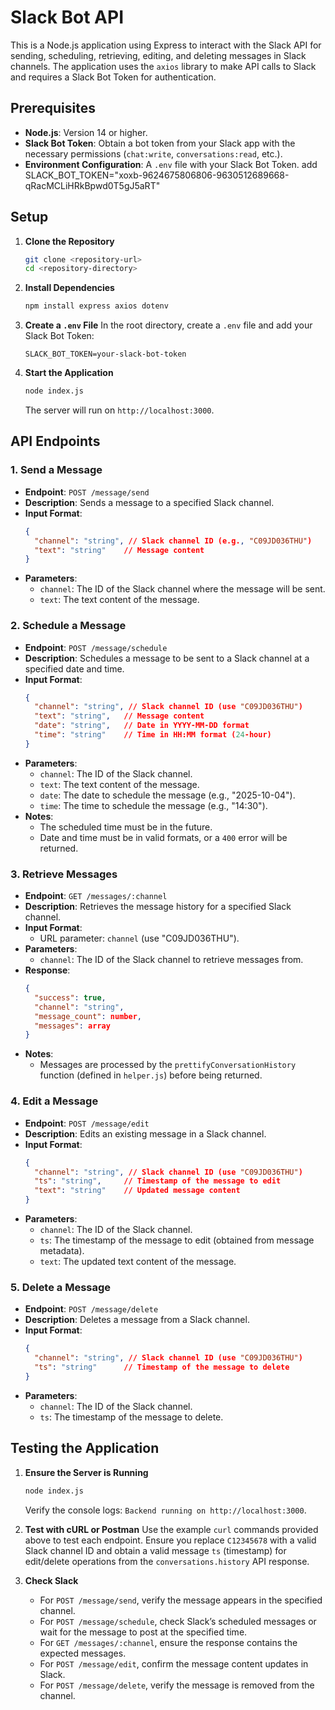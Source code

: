 # Slack Bot API

This is a Node.js application using Express to interact with the Slack API for sending, scheduling, retrieving, editing, and deleting messages in Slack channels. The application uses the `axios` library to make API calls to Slack and requires a Slack Bot Token for authentication.

## Prerequisites

- **Node.js**: Version 14 or higher.
- **Slack Bot Token**: Obtain a bot token from your Slack app with the necessary permissions (`chat:write`, `conversations:read`, etc.).
- **Environment Configuration**: A `.env` file with your Slack Bot Token. add SLACK_BOT_TOKEN="xoxb-9624675806806-9630512689668-qRacMCLiHRkBpwd0T5gJ5aRT"

## Setup

1. **Clone the Repository**
   ```bash
   git clone <repository-url>
   cd <repository-directory>
   ```

2. **Install Dependencies**
   ```bash
   npm install express axios dotenv
   ```

3. **Create a `.env` File**
   In the root directory, create a `.env` file and add your Slack Bot Token:
   ```env
   SLACK_BOT_TOKEN=your-slack-bot-token
   ```

4. **Start the Application**
   ```bash
   node index.js
   ```
   The server will run on `http://localhost:3000`.

## API Endpoints

### 1. Send a Message
- **Endpoint**: `POST /message/send`
- **Description**: Sends a message to a specified Slack channel.
- **Input Format**:
  ```json
  {
    "channel": "string", // Slack channel ID (e.g., "C09JD036THU")
    "text": "string"    // Message content
  }
  ```
- **Parameters**:
  - `channel`: The ID of the Slack channel where the message will be sent.
  - `text`: The text content of the message.


### 2. Schedule a Message
- **Endpoint**: `POST /message/schedule`
- **Description**: Schedules a message to be sent to a Slack channel at a specified date and time.
- **Input Format**:
  ```json
  {
    "channel": "string", // Slack channel ID (use "C09JD036THU")
    "text": "string",   // Message content
    "date": "string",   // Date in YYYY-MM-DD format
    "time": "string"    // Time in HH:MM format (24-hour)
  }
  ```
- **Parameters**:
  - `channel`: The ID of the Slack channel.
  - `text`: The text content of the message.
  - `date`: The date to schedule the message (e.g., "2025-10-04").
  - `time`: The time to schedule the message (e.g., "14:30").
- **Notes**:
  - The scheduled time must be in the future.
  - Date and time must be in valid formats, or a `400` error will be returned.


### 3. Retrieve Messages
- **Endpoint**: `GET /messages/:channel`
- **Description**: Retrieves the message history for a specified Slack channel.
- **Input Format**:
  - URL parameter: `channel` (use "C09JD036THU").
- **Parameters**:
  - `channel`: The ID of the Slack channel to retrieve messages from.
- **Response**:
  ```json
  {
    "success": true,
    "channel": "string",
    "message_count": number,
    "messages": array
  }
  ```
- **Notes**:
  - Messages are processed by the `prettifyConversationHistory` function (defined in `helper.js`) before being returned.


### 4. Edit a Message
- **Endpoint**: `POST /message/edit`
- **Description**: Edits an existing message in a Slack channel.
- **Input Format**:
  ```json
  {
    "channel": "string", // Slack channel ID (use "C09JD036THU")
    "ts": "string",     // Timestamp of the message to edit
    "text": "string"    // Updated message content
  }
  ```
- **Parameters**:
  - `channel`: The ID of the Slack channel.
  - `ts`: The timestamp of the message to edit (obtained from message metadata).
  - `text`: The updated text content of the message.

### 5. Delete a Message
- **Endpoint**: `POST /message/delete`
- **Description**: Deletes a message from a Slack channel.
- **Input Format**:
  ```json
  {
    "channel": "string", // Slack channel ID (use "C09JD036THU")
    "ts": "string"      // Timestamp of the message to delete
  }
  ```
- **Parameters**:
  - `channel`: The ID of the Slack channel.
  - `ts`: The timestamp of the message to delete.


## Testing the Application

1. **Ensure the Server is Running**
   ```bash
   node index.js
   ```
   Verify the console logs: `Backend running on http://localhost:3000`.

2. **Test with cURL or Postman**
   Use the example `curl` commands provided above to test each endpoint. Ensure you replace `C12345678` with a valid Slack channel ID and obtain a valid message `ts` (timestamp) for edit/delete operations from the `conversations.history` API response.

3. **Check Slack**
   - For `POST /message/send`, verify the message appears in the specified channel.
   - For `POST /message/schedule`, check Slack’s scheduled messages or wait for the message to post at the specified time.
   - For `GET /messages/:channel`, ensure the response contains the expected messages.
   - For `POST /message/edit`, confirm the message content updates in Slack.
   - For `POST /message/delete`, verify the message is removed from the channel.

